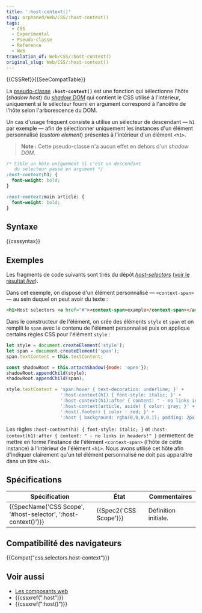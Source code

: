 ```yaml
---
title: ':host-context()'
slug: orphaned/Web/CSS/:host-context()
tags:
  - CSS
  - Experimental
  - Pseudo-classe
  - Reference
  - Web
translation_of: Web/CSS/:host-context()
original_slug: Web/CSS/:host-context()
---
```


{{CSSRef}}{{SeeCompatTable}}

La [pseudo-classe](/fr/docs/Web/CSS/Pseudo-classes) **`:host-context()`** est une fonction qui sélectionne l'hôte (_shadow host_) du _[shadow DOM](/fr/docs/Web/Web_Components/Using_shadow_DOM)_ qui contient le CSS utilisé à l'intérieur, uniquement si le sélecteur fourni en argument correspond à l'ancêtre de l'hôte selon l'arborescence du DOM.

Un cas d'usage fréquent consiste à utilise un sélecteur de descendant — `h1` par exemple — afin de sélectionner uniquement les instances d'un élément personnalisé (_custom element_) présentes à l'intérieur d'un élément `<h1>`.

> **Note :** Cette pseudo-classe n'a aucun effet en dehors d'un _shadow DOM_.

```css
/* Cible un hôte uniquement si c'est un descendant
   du sélecteur passé en argument */
:host-context(h1) {
  font-weight: bold;
}

:host-context(main article) {
  font-weight: bold;
}
```

## Syntaxe

{{csssyntax}}

## Exemples

Les fragments de code suivants sont tirés du dépôt [_host-selectors_](https://github.com/mdn/web-components-examples/tree/master/host-selectors) ([voir le résultat _live_](https://mdn.github.io/web-components-examples/host-selectors/)).

Dans cet exemple, on dispose d'un élément personnalisé — `<context-span>` — au sein duquel on peut avoir du texte :

```html
<h1>Host selectors <a href="#"><context-span>example</context-span></a></h1>
```

Dans le constructeur de l'élément, on crée des éléments `style` et `span` et on remplit le `span` avec le contenu de l'élément personnalisé puis on applique certains règles CSS pour l'élément `style` :

```js
let style = document.createElement('style');
let span = document.createElement('span');
span.textContent = this.textContent;

const shadowRoot = this.attachShadow({mode: 'open'});
shadowRoot.appendChild(style);
shadowRoot.appendChild(span);

style.textContent = 'span:hover { text-decoration: underline; }' +
                    ':host-context(h1) { font-style: italic; }' +
                    ':host-context(h1):after { content: " - no links in headers!" }' +
                    ':host-context(article, aside) { color: gray; }' +
                    ':host(.footer) { color : red; }' +
                    ':host { background: rgba(0,0,0,0.1); padding: 2px 5px; }';
```

Les règles `:host-context(h1) { font-style: italic; }` et `:host-context(h1):after { content: " - no links in headers!" }` permettent de mettre en forme l'instance de l'élément `<context-span>` (l'hôte de cette instance) à l'intérieur de l'élément `<h1>`. Nous avons utilisé cet hôte afin d'indiquer clairement qu'un tel élément personnalisé ne doit pas apparaître dans un titre `<h1>`.

## Spécifications

| Spécification                                                                        | État                         | Commentaires         |
| ------------------------------------------------------------------------------------ | ---------------------------- | -------------------- |
| {{SpecName('CSS Scope', '#host-selector', ':host-context()')}} | {{Spec2('CSS Scope')}} | Définition initiale. |

## Compatibilité des navigateurs

{{Compat("css.selectors.host-context")}}

## Voir aussi

- [Les composants web](/fr/docs/Web/Web_Components)
- {{cssxref(":host")}}
- {{cssxref(":host()")}}
